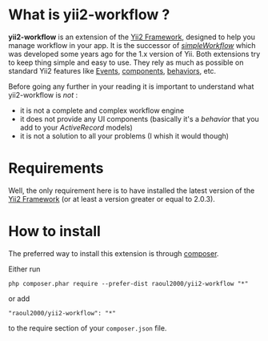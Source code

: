 # What is yii2-workflow ?

**yii2-workflow** is an extension of the [Yii2 Framework](http://www.yiiframework.com/), designed to help you manage workflow in your app. It is the successor of *[simpleWorkflow](http://s172418307.onlinehome.fr/project/sandbox/www/index.php?r=simpleWorkflow/page&view=home)* which was developed some years ago for the 1.x version of Yii. Both extensions try to keep thing simple and easy to use. They rely as much as possible on standard Yii2 features like [Events](http://www.yiiframework.com/doc-2.0/guide-concept-events.html), [components](http://www.yiiframework.com/doc-2.0/guide-concept-components.html), [behaviors](http://www.yiiframework.com/doc-2.0/guide-concept-behaviors.html), etc.

Before going any further in your reading it is important to understand what yii2-workflow is *not* :

- it is not a complete and complex workflow engine
- it does not provide any UI components (basically it's a *behavior* that you add to your *ActiveRecord* models)
- it is not a solution to all your problems (I whish it would though)

# Requirements

Well, the only requirement here is to have installed the latest version of the [Yii2 Framework](http://www.yiiframework.com/) (or at least a version greater or equal to 2.0.3).

# How to install

The preferred way to install this extension is through [composer](http://getcomposer.org/download/).

Either run

```
php composer.phar require --prefer-dist raoul2000/yii2-workflow "*"
```

or add

```
"raoul2000/yii2-workflow": "*"
```

to the require section of your `composer.json` file.
